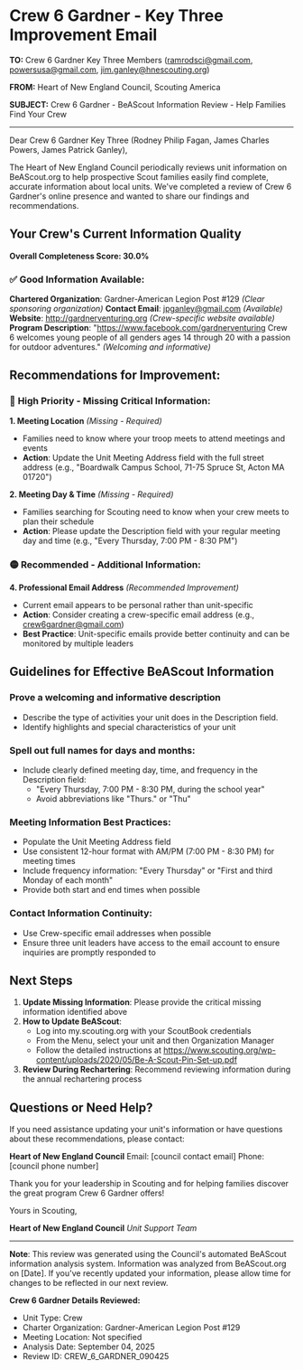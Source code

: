 # Crew 6 Gardner - Key Three Improvement Email

**TO:** Crew 6 Gardner Key Three Members (ramrodsci@gmail.com, powersusa@gmail.com, jim.ganley@hnescouting.org)

**FROM:** Heart of New England Council, Scouting America

**SUBJECT:** Crew 6 Gardner - BeAScout Information Review - Help Families Find Your Crew

---

Dear Crew 6 Gardner Key Three (Rodney Philip Fagan, James Charles Powers, James Patrick Ganley),

The Heart of New England Council periodically reviews unit information on BeAScout.org to help prospective Scout families easily find complete, accurate information about local units. We've completed a review of Crew 6 Gardner's online presence and wanted to share our findings and recommendations.

## Your Crew's Current Information Quality

**Overall Completeness Score: 30.0%**

### ✅ **Good Information Available:**
**Chartered Organization**: Gardner-American Legion Post #129 *(Clear sponsoring organization)*
**Contact Email**: jpganley@gmail.com *(Available)*
**Website**: http://gardnerventuring.org *(Crew-specific website available)*
**Program Description**: "https://www.facebook.com/gardnerventuring Crew 6 welcomes young people of all genders ages 14 through 20 with a passion for outdoor adventures." *(Welcoming and informative)*

## Recommendations for Improvement:

### 🔴 **High Priority - Missing Critical Information:**

**1. Meeting Location** *(Missing - Required)*
- Families need to know where your troop meets to attend meetings and events
- **Action**: Update the Unit Meeting Address field with the full street address (e.g., "Boardwalk Campus School, 71-75 Spruce St, Acton MA 01720")

**2. Meeting Day & Time** *(Missing - Required)*
- Families searching for Scouting need to know when your crew meets to plan their schedule
- **Action**: Please update the Description field with your regular meeting day and time (e.g., "Every Thursday, 7:00 PM - 8:30 PM")

### 🟡 **Recommended - Additional Information:**

**4. Professional Email Address** *(Recommended Improvement)*
- Current email appears to be personal rather than unit-specific
- **Action**: Consider creating a crew-specific email address (e.g., crew6gardner@gmail.com)
- **Best Practice**: Unit-specific emails provide better continuity and can be monitored by multiple leaders

## Guidelines for Effective BeAScout Information

### **Prove a welcoming and informative description**
- Describe the type of activities your unit does in the Description field.
- Identify highlights and special characteristics of your unit

### **Spell out full names for days and months:**
- Include clearly defined meeting day, time, and frequency in the Description field:
  - "Every Thursday, 7:00 PM - 8:30 PM, during the school year"
  - Avoid abbreviations like "Thurs." or "Thu"

### **Meeting Information Best Practices:**
- Populate the Unit Meeting Address field
- Use consistent 12-hour format with AM/PM (7:00 PM - 8:30 PM) for meeting times
- Include frequency information: "Every Thursday" or "First and third Monday of each month"
- Provide both start and end times when possible

### **Contact Information Continuity:**
- Use Crew-specific email addresses when possible
- Ensure three unit leaders have access to the email account to ensure inquiries are promptly responded to

## Next Steps

1. **Update Missing Information**: Please provide the critical missing information identified above
2. **How to Update BeAScout**: 
   - Log into my.scouting.org with your ScoutBook credentials
   - From the Menu, select your unit and then Organization Manager
   - Follow the detailed instructions at
     https://www.scouting.org/wp-content/uploads/2020/05/Be-A-Scout-Pin-Set-up.pdf
3. **Review During Rechartering**: Recommend reviewing information during the annual rechartering process

## Questions or Need Help?

If you need assistance updating your unit's information or have questions about these recommendations, please contact:

**Heart of New England Council**
Email: [council contact email]
Phone: [council phone number]

Thank you for your leadership in Scouting and for helping families discover the great program Crew 6 Gardner offers!

Yours in Scouting,

**Heart of New England Council**
*Unit Support Team*

---

**Note**: This review was generated using the Council's automated BeAScout information analysis system. Information was analyzed from BeAScout.org on [Date]. If you've recently updated your information, please allow time for changes to be reflected in our next review.

**Crew 6 Gardner Details Reviewed:**
- Unit Type: Crew
- Charter Organization: Gardner-American Legion Post #129
- Meeting Location: Not specified
- Analysis Date: September 04, 2025
- Review ID: CREW_6_GARDNER_090425